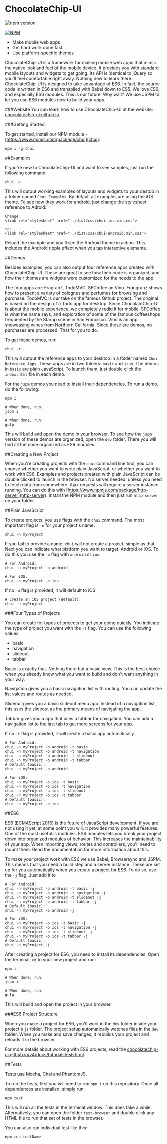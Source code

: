 # ChocolateChip-UI
[![npm version](https://badge.fury.io/js/chocolatechipui.svg)](https://badge.fury.io/js/chocolatechipui)

[![NPM](https://nodei.co/npm/chocolatechipui.png?downloads=true&downloadRank=true&stars=true)](https://nodei.co/npm/chocolatechipui/)

- Make mobile web apps
- Get hard work done fast
- Use platform-specific themes

ChocolateChip-UI is a framework for making mobile web apps that mimic the native look and feel of the mobile device. It provides you with standard mobile layouts and widgets to get going. Its API is identical to jQuery so you'll feel comfortable right away. Nothing new to learn there. ChocolateChip-UI is designed to take advantage of ES6. In fact, the source code is written in ES6 and transpiled with Babel down to ES5. We love ES6, and especially ES6 modules. This is our future. Why wait? We use JSPM to let you use ES6 modules now to build your apps.

###Website
You can learn how to use ChocolateChip-UI at the website: [chocolatechip-ui.github.io](https://chocolatechip-ui.github.io).

###Getting Started

To get started, install our NPM module - [https://www.npmjs.com/package/chui](chui):

```
npm i -g chui
```

##Examples

If you're new to ChocolateChip-UI and want to see samples, just run the following command:

```
chui -e
```

This will output working examples of layouts and widgets to your destop in a folder named `Chui Examples`. By default all examples are using the iOS theme. To see how they work for android, just change the stylesheet reference to Adroid:

```
Change
<link rel="stylesheet" href="../dist/css/chui-ios.min.css">

to:
<link rel="stylesheet" href="../dist/css/chui-android.min.css">
```

Reload the example and you'll see the Android theme in action. This includes the Android ripple effect when you tap interactive elements.

##Demos

Besides examples, you can also output four reference apps created with ChocolateChip-UI. These are great to see how their code is organized, and how their themes are widgets were customized for the needs to the app.

The four apps are: Fragranž, TodoMVC, SFCoffee an Vino. Frangranž shows how to present a variety of colognes and perfumes for browsing and purchase. TodoMVC is our take on the famous Github project. The original is based on the design of a Todo app for desktop. Since ChocolateChip-UI is about the mobile experience, we completely redid it for mobile. SFCoffee is what the name says, and exploration of some of the famous coffeeshops frequented by the Starup scene in San Francisco. Vino is an app showcasing wines from Northern California. Since these are demos, no purchases are processed. That for you to do.

To get these demos, run:

```
chui -r
```

This will output the reference apps to your desktop in a folder named `Chui Reference Apps`. These apps are in two folders: `basic` and `jspm`. The demos in `basic` are plain JavaScript. To launch them, just double click the `index.html` file in each demo.

For the `jspm` demos you need to install their dependencies. To run a demo, do the following:

```
npm i

# When done, run:
jspm i

# When done, run:
gulp
```
This will build and open the demo in your browser. To see how the `jspm` version of these demos are organized, open the `dev` folder. There you will find all the code organized as ES6 modules.


##Creating a New Project

When you're creating projects with the `chui` command line tool, you can choose whether you want to write plain JavaScript, or whether you want to work with ES6. Examples and projects created with plain JavaScript can be double clicked to launch in the browser. No server needed, unless you need to fetch data from somewhere. Ajax requests will require a server instance running. You can do this with [https://www.npmjs.com/package/http-server](http-server). Install the NPM module and then just run `http-server` on your folder.

##Plain JavaScript

To create projects, you use flags with the `chui` command. The most important flag is `-n` for your project's name:

```
chui -n myProject
```

If you fail to provide a name, `chui` will not create a project, simple as that.  Next you can indicate what platform you want to target: Android or iOS. To do this you use the `-o` flag with `android` or `ios`:

```
# For Android:
chui -n myProject -o android

# For iOS:
chui -n myProject -o ios
```

If no `-o` flag is provided, it will default to iOS:

```
# Create an iOS project (default):
chui -n myProject
```

###Four Types of Projects

You can create for types of projects to get your going quickly. You indicate the type of project you want with the `-t` flag. You can use the following values:

- basic
- navigation
- slideout
- tabbar

Basic is exactly that. Nothing there but a basic view. This is the best choice when you already know what you want to build and don't want anything in your way.

Navigation gives you a basic navigation list with routing. You can update the list values and routes as needed.

Slideout gives you a basic slideout menu app. Instead of a navigation list, this uses the slideout as the primary means of navigating the app.


Tabbar gives you a app that uses a tabbar for navigation. You can add a navigation list to the last tab to get more screens for your app.

If no `-t` flag is provided, it will create a basic app automatically.

```
# For Android:
chui -n myProject -o android -t basic
chui -n myProject -o android -t navigation
chui -n myProject -o android -t slideout
chui -n myProject -o android -t tabbar
# Default (basic):
chui -n myProject -o android
```

```
# For iOS:
chui -n myProject -o ios -t basic
chui -n myProject -o ios -t navigation
chui -n myProject -o ios -t slideout
chui -n myProject -o ios -t tabbar
# Default (basic):
chui -n myProject -o ios
```


##ES6

ES6 (ECMAScript 2016) is the future of JavaScript development. If you are not using it yet, at some point you will. It provides many powerful features. One of the most useful is modules. ES6 modules lets you break your project down into organized modules of behavior. This increases the maintainability of your app. When importing views, routes and controllers, you'll need to mount them. Read the documentation for more information about this.

To make your project work with ES6 we use Babel, Browsersync and JSPM. This means that you need a build step and a server instance. These are set up for you automatically when you create a project for ES6. To do so, use the `-j` flag. Just add it to 


```
# For Android:
chui -n myProject -o android -t basic -j
chui -n myProject -o android -t navigation -j
chui -n myProject -o android -t slideout -j
chui -n myProject -o android -t tabbar -j
# Default (basic):
chui -n myProject -o android -j
```

```
# For iOS:
chui -n myProject -o ios -t basic -j
chui -n myProject -o ios -t navigation -j
chui -n myProject -o ios -t slideout -j
chui -n myProject -o ios -t tabbar -j
# Default (basic):
chui -n myProject -j
```

After creating a project for ES6, you need to install its dependencies. Open the terminal, `cd` to your new project and run:


```
npm i

# When done, run:
jspm i

# When done, run:
gulp
```
This will build and open the project in your browser.

###ES6 Project Structure

When you make a project for ES6, you'll work in the `dev` folder inside your project's `js` folder. The project setup automatically watches files in the `dev` folder. When you make and save changes, it rebuilds your project and reloads it in the browser.


For more details about working with ES6 projects, read the [chocolatechip-ui.github.io/v4/docs/tutorials/es6.html](documentation).

##Tests

Tests use Mocha, Chai and PhantomJS.

To run the tests, first you will need to run `npm i` on this repository. Once all dependences are installed, simply run:

    npm test

This will run all the tests in the terminal window. This does take a while. Alternatively, you can open the folder `test-browser` and double click any HTML file to run that set of tests in the browser.

You can also run individual test like this:

    npm run testName
